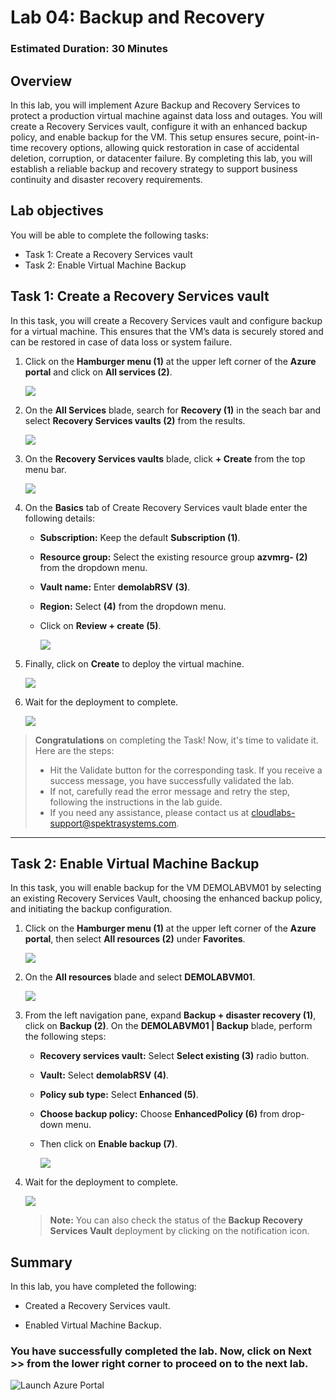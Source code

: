﻿# Lab 04: Backup and Recovery

### Estimated Duration: 30 Minutes

## Overview

In this lab, you will implement Azure Backup and Recovery Services to protect a production virtual machine against data loss and outages. You will create a Recovery Services vault, configure it with an enhanced backup policy, and enable backup for the VM. This setup ensures secure, point-in-time recovery options, allowing quick restoration in case of accidental deletion, corruption, or datacenter failure. By completing this lab, you will establish a reliable backup and recovery strategy to support business continuity and disaster recovery requirements.

## Lab objectives

You will be able to complete the following tasks:

- Task 1: Create a Recovery Services vault
- Task 2: Enable Virtual Machine Backup

## Task 1: Create a Recovery Services vault

In this task, you will create a Recovery Services vault and configure backup for a virtual machine. This ensures that the VM’s data is securely stored and can be restored in case of data loss or system failure.

 1. Click on the **Hamburger menu (1)** at the upper left corner of the **Azure portal** and click on **All services (2)**.

    ![](../instructions/images/Lab3-00.png)
 
 1. On the **All Services** blade, search for <copy> **Recovery (1)** </copy> in the seach bar and select **Recovery Services vaults (2)** from the results.

     ![](../instructions/images/Lab3-01.png)
    
 1. On the **Recovery Services vaults** blade, click **+ Create** from the top menu bar.

    ![](../instructions/images/lab3-image2.png)
 
 1. On the **Basics** tab of Create Recovery Services vault blade enter the following details:
 
     - **Subscription:** Keep the default **Subscription (1)**.
 
     - **Resource group:** Select the existing resource group **azvmrg-<inject key="Deployment ID" enableCopy="false"/> (2)** from the dropdown menu.
 
     - **Vault name:** Enter <copy>**demolabRSV**</copy> **(3)**.
 
     - **Region:** Select **<inject key="Region" enableCopy="false"/>** **(4)** from the dropdown menu.
 
     - Click on **Review + create (5)**.
  
         ![](../instructions/images/lab3-image3.png)

1. Finally, click on **Create** to deploy the virtual machine.

   ![](../instructions/images2/lab4-5.png)

1. Wait for the deployment to complete.

    ![](images2/lab4-6.png)

>**Congratulations** on completing the Task! Now, it's time to validate it. Here are the steps:
> - Hit the Validate button for the corresponding task. If you receive a success message, you have successfully validated the lab. 
> - If not, carefully read the error message and retry the step, following the instructions in the lab guide.
> - If you need any assistance, please contact us at cloudlabs-support@spektrasystems.com.
 
<validation step="3495a2e1-cc3c-4a87-ae1a-de01e30cba0d" />
 
---

## Task 2: Enable Virtual Machine Backup

In this task, you will enable backup for the VM DEMOLABVM01 by selecting an existing Recovery Services Vault, choosing the enhanced backup policy, and initiating the backup configuration.

1. Click on the **Hamburger menu (1)** at the upper left corner of the **Azure portal**, then select **All resources (2)** under **Favorites**.

    ![](../instructions/images/Lab3-03.png)

1. On the **All resources** blade and select **DEMOLABVM01**.

    ![](../instructions/images/lab3-image4.png)

1. From the left navigation pane, expand **Backup + disaster recovery (1)**, click on **Backup (2)**. On the **DEMOLABVM01 | Backup** blade, perform the following steps:
  
     - **Recovery services vault:** Select **Select existing (3)** radio button.

     - **Vault:** Select <copy>**demolabRSV**</copy> **(4)**.
   
     - **Policy sub type:** Select **Enhanced (5)**.

     - **Choose backup policy:** Choose **EnhancedPolicy (6)** from drop-down menu.
    
     - Then click on **Enable backup (7)**.
   
       ![](../instructions/images2/lab4-3.png)

1. Wait for the deployment to complete.

    ![](../instructions/images2/lab4-4.png)

     > **Note:** You can also check the status of the **Backup Recovery Services Vault** deployment by clicking on the notification icon.

## Summary

In this lab, you have completed the following:

- Created a Recovery Services vault.

- Enabled Virtual Machine Backup.

### You have successfully completed the lab. Now, click on **Next >>** from the lower right corner to proceed on to the next lab.

![Launch Azure Portal](../instructions/images2/next.png)
